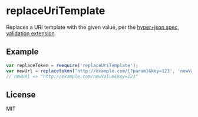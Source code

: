 # replaceUriTemplate

Replaces a URI template with the given value, per the [hyper+json spec, validation extension](https://github.com/hypergroup/hyper-json/blob/master/extensions/validate-link.md).


## Example
```js
var replaceToken = reequire('replaceUriTemplate');
var newUrl = replacetoken('http://example.com/{?param}&key=123', 'newValue')
// newURl => "http://example.com/newValue&key=123"
```

## License

MIT